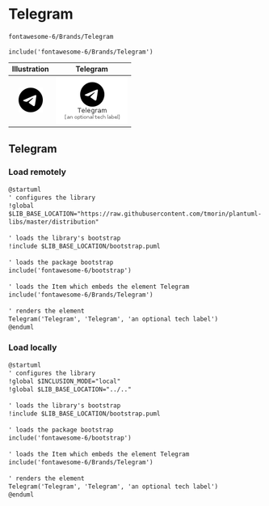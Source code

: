 # Telegram


```text
fontawesome-6/Brands/Telegram
```

```text
include('fontawesome-6/Brands/Telegram')
```



| Illustration | Telegram |
| :---: | :---: |
| ![illustration for Illustration](../../fontawesome-6/Brands/Telegram.png) | ![illustration for Telegram](../../fontawesome-6/Brands/Telegram.Local.png) |




## Telegram

### Load remotely
```plantuml
@startuml
' configures the library
!global $LIB_BASE_LOCATION="https://raw.githubusercontent.com/tmorin/plantuml-libs/master/distribution"

' loads the library's bootstrap
!include $LIB_BASE_LOCATION/bootstrap.puml

' loads the package bootstrap
include('fontawesome-6/bootstrap')

' loads the Item which embeds the element Telegram
include('fontawesome-6/Brands/Telegram')

' renders the element
Telegram('Telegram', 'Telegram', 'an optional tech label')
@enduml
```

### Load locally
```plantuml
@startuml
' configures the library
!global $INCLUSION_MODE="local"
!global $LIB_BASE_LOCATION="../.."

' loads the library's bootstrap
!include $LIB_BASE_LOCATION/bootstrap.puml

' loads the package bootstrap
include('fontawesome-6/bootstrap')

' loads the Item which embeds the element Telegram
include('fontawesome-6/Brands/Telegram')

' renders the element
Telegram('Telegram', 'Telegram', 'an optional tech label')
@enduml
```

